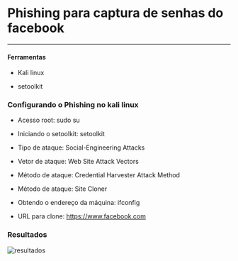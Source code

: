 # Phishing para captura de senhas do facebook

---

#### Ferramentas

- Kali linux

- setoolkit

### Configurando o Phishing no kali linux


-  Acesso root: sudo su

-  Iniciando o setoolkit: setoolkit

-  Tipo de ataque: Social-Engineering Attacks

-  Vetor de ataque: Web Site Attack Vectors

-  Método de ataque: Credential Harvester Attack Method 

-  Método de ataque: Site Cloner

-  Obtendo o endereço da máquina: ifconfig

-  URL para clone: <https://www.facebook.com>

### Resultados

![resultados](/home/gandalf_br901/git/desafio-phishing-dio/passwd.png)
